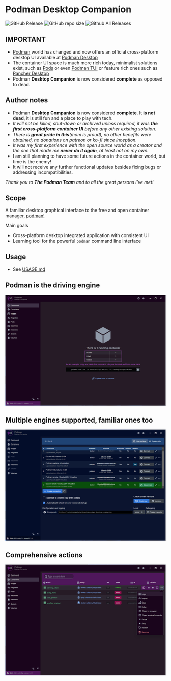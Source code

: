 # Podman Desktop Companion

![GitHub Release](https://img.shields.io/github/v/release/iongion/podman-desktop-companion)
![GitHub repo size](https://img.shields.io/github/repo-size/iongion/podman-desktop-companion)
![Github All Releases](https://img.shields.io/github/downloads/iongion/podman-desktop-companion/total.svg)

## **IMPORTANT**

- [Podman](https://podman.io/) world has changed and now offers an official cross-platform desktop UI available at [Podman Desktop](https://podman-desktop.io/)
- The container UI space is much more rich today, minimalist solutions exist, such as [Pods](https://github.com/marhkb/pods) or even [Podman TUI](https://github.com/containers/podman-tui) or feature rich ones such as [Rancher Desktop](https://rancherdesktop.io/)
- Podman **Desktop Companion** is now considered **complete** as opposed to dead.

## Author notes

- Podman **Desktop Companion** is now considered **complete**. It **is not dead**, it is still fun and a place to play with tech.
- _It will not be killed, shut-down or archived unless required, it was **the first cross-platform container UI** before any other existing solution._
- _There is **great pride in this**(mom is proud), no other benefits were obtained, no donations on patreon or ko-fi since inception._
- _It was my first experience with the open source world as a creator and the one that made me **never do it again**, at least not on my own._
- I am still planning to have some future actions in the container world, but time is the enemy!
- It will not receive any further functional updates besides fixing bugs or addressing incompatibilities.

_Thank you to **The Podman Team** and to all the great persons I've met!_

## Scope

A familiar desktop graphical interface to the free and open container manager, [podman!](https://podman.io/)

Main goals

- Cross-platform desktop integrated application with consistent UI
- Learning tool for the powerful `podman` command line interface

## Usage

- See [USAGE.md](./USAGE.md)

## Podman is the driving engine

![Podman Desktop Companion Dashboard](docs/img/001-Dashboard.png?raw=true)

## Multiple engines supported, familiar ones too

![Engine Settings Screen](docs/img/ConnectionManager.png?raw=true)

## Comprehensive actions

![Engine Settings Screen](docs/img/003-ContainerActions.png?raw=true)
